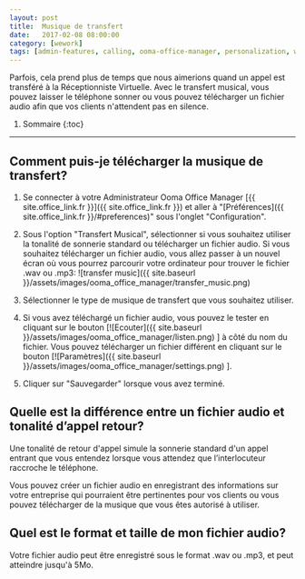 ```yaml
---
layout: post
title:  Musique de transfert
date:   2017-02-08 08:00:00
category: [wework]
tags: [admin-features, calling, ooma-office-manager, personalization, wework]
---
```


Parfois, cela prend plus de temps que nous aimerions quand un appel est transféré à la Réceptionniste Virtuelle. Avec le transfert musical, vous pouvez laisser le téléphone sonner ou vous pouvez télécharger un fichier audio afin que vos clients n'attendent pas en silence.

1. Sommaire
{:toc}
* * *

## Comment puis-je télécharger la musique de transfert?

1. Se connecter à votre Administrateur Ooma Office Manager [{{ site.office_link.fr }}]({{ site.office_link.fr }}) et aller à "[Préférences]({{ site.office_link.fr }}/#preferences)" sous l'onglet "Configuration".
2. Sous l'option "Transfert Musical", sélectionner si vous souhaitez utiliser la tonalité de sonnerie standard ou télécharger un fichier audio. Si vous souhaitez télécharger un fichier audio, vous allez passer à un nouvel écran où vous pourrez parcourir votre ordinateur pour trouver le fichier .wav ou .mp3: 
   ![transfer music]({{ site.baseurl }}/assets/images/ooma_office_manager/transfer_music.png)

3. Sélectionner le type de musique de transfert que vous souhaitez utiliser.
4. Si vous avez téléchargé un fichier audio, vous pouvez le tester en cliquant sur le bouton [![Ecouter]({{ site.baseurl }}/assets/images/ooma_office_manager/listen.png) ] à côté du nom du fichier. Vous pouvez télécharger un fichier différent en cliquant sur le bouton [![Paramètres]({{ site.baseurl }}/assets/images/ooma_office_manager/settings.png) ].
5. Cliquer sur "Sauvegarder" lorsque vous avez terminé.

## Quelle est la différence entre un fichier audio et tonalité d’appel retour?

Une tonalité de retour d'appel simule la sonnerie standard d'un appel entrant que vous entendez lorsque vous attendez que l’interlocuteur raccroche le téléphone.

Vous pouvez créer un fichier audio en enregistrant des informations sur votre entreprise qui pourraient être pertinentes pour vos clients ou vous pouvez télécharger de la musique que vous êtes autorisé à utiliser.

## Quel est le format et taille de mon fichier audio?

Votre fichier audio peut être enregistré sous le format .wav ou .mp3, et peut atteindre jusqu'à 5Mo.